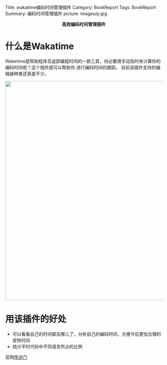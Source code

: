 Title: wakatime编码时间管理插件
Category: BookReport
Tags: BookReport
Summary: 编码时间管理插件
picture: images/p.jpg

<center style="font-weight:bold">高效编码时间管理插件</center>


什么是Wakatime
======================
Waketime是帮助程序员追踪编程时间的一款工具，何必要用手动及时来计算你的编码时间呢？这个插件就可以帮助你
进行编码时间的跟踪。
目前该插件支持的编辑器种类还真是不少。

<img src="/images/wakatime-1.png" style="width:700px;height:700px">

用该插件的好处
==============
* 可以看看自己的时间都去哪儿了，分析自己的编码时间，方便今后更加合理的安排时间
* 统计平时代码中不同语言所占的比例


官网[传送门](https://wakatime.com)
